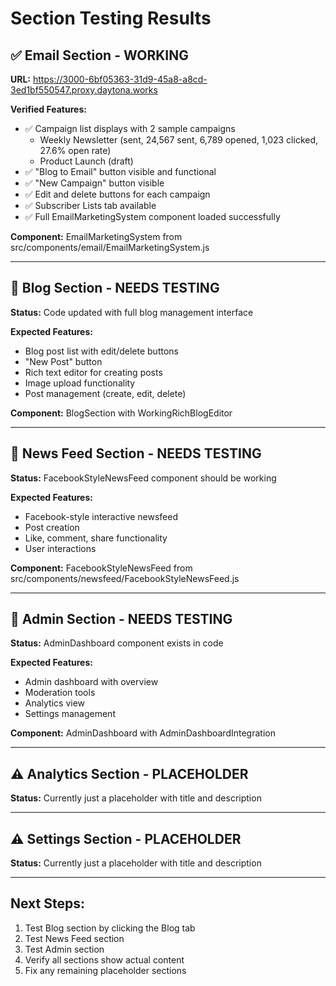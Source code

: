 # Section Testing Results

## ✅ Email Section - WORKING
**URL:** https://3000-6bf05363-31d9-45a8-a8cd-3ed1bf550547.proxy.daytona.works

**Verified Features:**
- ✅ Campaign list displays with 2 sample campaigns
  - Weekly Newsletter (sent, 24,567 sent, 6,789 opened, 1,023 clicked, 27.6% open rate)
  - Product Launch (draft)
- ✅ "Blog to Email" button visible and functional
- ✅ "New Campaign" button visible
- ✅ Edit and delete buttons for each campaign
- ✅ Subscriber Lists tab available
- ✅ Full EmailMarketingSystem component loaded successfully

**Component:** EmailMarketingSystem from src/components/email/EmailMarketingSystem.js

---

## 🔄 Blog Section - NEEDS TESTING
**Status:** Code updated with full blog management interface

**Expected Features:**
- Blog post list with edit/delete buttons
- "New Post" button
- Rich text editor for creating posts
- Image upload functionality
- Post management (create, edit, delete)

**Component:** BlogSection with WorkingRichBlogEditor

---

## 🔄 News Feed Section - NEEDS TESTING
**Status:** FacebookStyleNewsFeed component should be working

**Expected Features:**
- Facebook-style interactive newsfeed
- Post creation
- Like, comment, share functionality
- User interactions

**Component:** FacebookStyleNewsFeed from src/components/newsfeed/FacebookStyleNewsFeed.js

---

## 🔄 Admin Section - NEEDS TESTING
**Status:** AdminDashboard component exists in code

**Expected Features:**
- Admin dashboard with overview
- Moderation tools
- Analytics view
- Settings management

**Component:** AdminDashboard with AdminDashboardIntegration

---

## ⚠️ Analytics Section - PLACEHOLDER
**Status:** Currently just a placeholder with title and description

---

## ⚠️ Settings Section - PLACEHOLDER
**Status:** Currently just a placeholder with title and description

---

## Next Steps:
1. Test Blog section by clicking the Blog tab
2. Test News Feed section
3. Test Admin section
4. Verify all sections show actual content
5. Fix any remaining placeholder sections